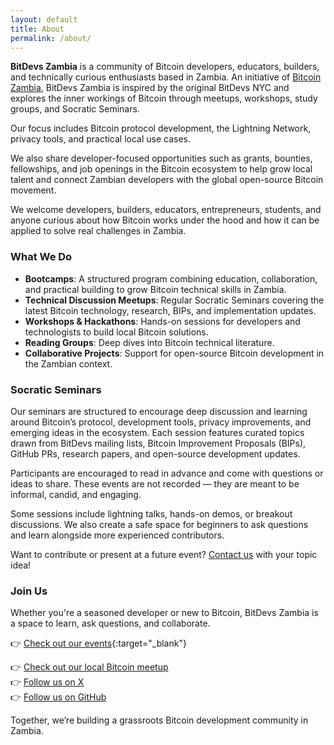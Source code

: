 ```yaml
---
layout: default
title: About
permalink: /about/
---
```


**BitDevs Zambia** is a community of Bitcoin developers, educators, builders, and technically curious enthusiasts based in Zambia. An initiative of <a href="https://bitcoinzambia.org" target="_blank" rel="noopener noreferrer">Bitcoin Zambia</a>, BitDevs Zambia is inspired by the original BitDevs NYC and explores the inner workings of Bitcoin through meetups, workshops, study groups, and Socratic Seminars.

Our focus includes Bitcoin protocol development, the Lightning Network, privacy tools, and practical local use cases.

We also share developer-focused opportunities such as grants, bounties, fellowships, and job openings in the Bitcoin ecosystem to help grow local talent and connect Zambian developers with the global open-source Bitcoin movement.

We welcome developers, builders, educators, entrepreneurs, students, and anyone curious about how Bitcoin works under the hood and how it can be applied to solve real challenges in Zambia.

### What We Do

- **Bootcamps**: A structured program combining education, collaboration, and practical building to grow Bitcoin technical skills in Zambia.
- **Technical Discussion Meetups**: Regular Socratic Seminars covering the latest Bitcoin technology, research, BIPs, and implementation updates.
- **Workshops & Hackathons**: Hands-on sessions for developers and technologists to build local Bitcoin solutions.
- **Reading Groups**: Deep dives into Bitcoin technical literature.
- **Collaborative Projects**: Support for open-source Bitcoin development in the Zambian context.

### Socratic Seminars

Our seminars are structured to encourage deep discussion and learning around Bitcoin’s protocol, development tools, privacy improvements, and emerging ideas in the ecosystem. Each session features curated topics drawn from BitDevs mailing lists, Bitcoin Improvement Proposals (BIPs), GitHub PRs, research papers, and open-source development updates.

Participants are encouraged to read in advance and come with questions or ideas to share. These events are not recorded — they are meant to be informal, candid, and engaging.

Some sessions include lightning talks, hands-on demos, or breakout discussions. We also create a safe space for beginners to ask questions and learn alongside more experienced contributors.

Want to contribute or present at a future event? [Contact us](mailto:ndesax@proton.me) with your topic idea!

### Join Us

Whether you're a seasoned developer or new to Bitcoin, BitDevs Zambia is a space to learn, ask questions, and collaborate.

👉 [Check out our events](/events){:target="_blank"} 

👉 [Check out our local Bitcoin meetup](https://bitcoinzambia.org/meetups/)  
👉 [Follow us on X](https://x.com/bitdevszambia)<br>
👉 [Follow us on GitHub](https://github.com/Bitcoin-Zambia/bitdevs-zambia)



Together, we’re building a grassroots Bitcoin development community in Zambia.
